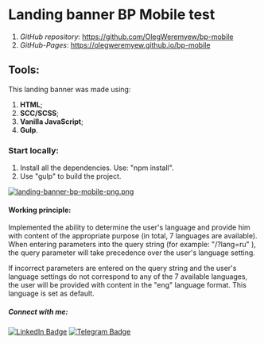 # Landing banner BP Mobile test

1. *GitHub repository*: https://github.com/OlegWeremyew/bp-mobile
2. *GitHub-Pages*: https://olegweremyew.github.io/bp-mobile

## Tools:

This landing banner was made using:

1. **HTML**;
2. **SCC/SCSS**;
3. **Vanilla JavaScript**;
4. **Gulp**.

### Start locally:

1. Install all the dependencies. Use: "npm install".
2. Use "gulp" to build the project.

[![landing-banner-bp-mobile-png.png](https://i.postimg.cc/635P8wYd/landing-banner-bp-mobile-png.png)](https://postimg.cc/kVzsZrr4)

#### Working principle:

Implemented the ability to determine the user's language and provide him with content of the appropriate purpose (in
total, 7 languages are available). When entering parameters into the query string (for example: "/?lang=ru" ), the
query parameter will take precedence over the user's language setting.

If incorrect parameters are entered on the query string and the user's language settings do not correspond to any of the
7 available languages, the user will be provided with content in the "eng" language format. This language is set as
default.

##### Connect with me:

[![LinkedIn Badge](https://img.shields.io/badge/LinkedIn-informational?style=flat&logo=linkedin&logoColor=white&color=0D76A8)](https://www.linkedin.com/in/olegweremyev/)
[![Telegram Badge](https://img.shields.io/badge/Telegram-informational?style=flat&logo=telegram&logoColor=white&color=0D76A8)](https://t.me/olegwerem)
